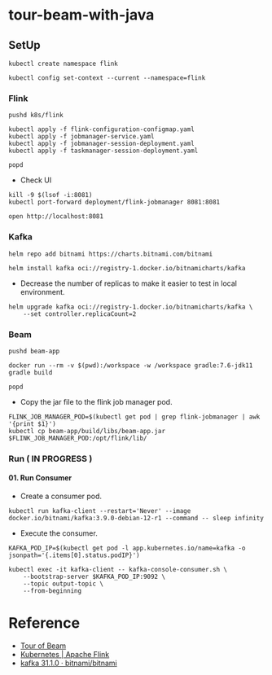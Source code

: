 # tour-beam-with-java


## SetUp

```shell
kubectl create namespace flink

kubectl config set-context --current --namespace=flink
```

### Flink

```shell
pushd k8s/flink

kubectl apply -f flink-configuration-configmap.yaml
kubectl apply -f jobmanager-service.yaml
kubectl apply -f jobmanager-session-deployment.yaml
kubectl apply -f taskmanager-session-deployment.yaml

popd
```

- Check UI

```shell
kill -9 $(lsof -i:8081)
kubectl port-forward deployment/flink-jobmanager 8081:8081
```

```shell
open http://localhost:8081
```

### Kafka

```shell
helm repo add bitnami https://charts.bitnami.com/bitnami

helm install kafka oci://registry-1.docker.io/bitnamicharts/kafka
```
- Decrease the number of replicas to make it easier to test in local environment.
```shell
helm upgrade kafka oci://registry-1.docker.io/bitnamicharts/kafka \
    --set controller.replicaCount=2
```

### Beam

```shell
pushd beam-app

docker run --rm -v $(pwd):/workspace -w /workspace gradle:7.6-jdk11 gradle build

popd
```

- Copy the jar file to the flink job manager pod.

```shell
FLINK_JOB_MANAGER_POD=$(kubectl get pod | grep flink-jobmanager | awk '{print $1}')
kubectl cp beam-app/build/libs/beam-app.jar $FLINK_JOB_MANAGER_POD:/opt/flink/lib/
```

### Run ( IN PROGRESS )

#### 01. Run Consumer

- Create a consumer pod.
```shell
kubectl run kafka-client --restart='Never' --image docker.io/bitnami/kafka:3.9.0-debian-12-r1 --command -- sleep infinity
```

- Execute the consumer.
```shell
KAFKA_POD_IP=$(kubectl get pod -l app.kubernetes.io/name=kafka -o jsonpath='{.items[0].status.podIP}')

kubectl exec -it kafka-client -- kafka-console-consumer.sh \
    --bootstrap-server $KAFKA_POD_IP:9092 \
    --topic output-topic \
    --from-beginning
```


# Reference

- [Tour of Beam](https://tour.beam.apache.org/tour/java/introduction/guide)
- [Kubernetes | Apache Flink](https://nightlies.apache.org/flink/flink-docs-master/docs/deployment/resource-providers/standalone/kubernetes/)
- [kafka 31.1.0 · bitnami/bitnami](https://artifacthub.io/packages/helm/bitnami/kafka)
